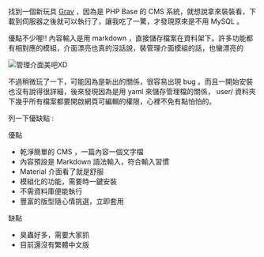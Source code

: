 <p><img src="https://dl.dropboxusercontent.com/u/6217074/blog/2015-11/grav-front.png" alt="" title=""></p>

<p>找到一個新玩具 <a href="http://getgrav.org/">Grav</a> ，因為是 PHP Base 的 CMS 系統，就想說拿來裝裝看，下載到伺服器之後就可以執行了，讓我吃了一驚，才發現原來是不用 MySQL 。</p>

<p>優點不少喔!! 內容輸入是用 markdown ，直接儲存檔案在資料架下。許多功能都有相對應的模組，介面漂亮也真的沒話說，裝管理介面模組的話，也蠻漂亮的</p>

<p><img src="https://dl.dropboxusercontent.com/u/6217074/blog/2015-11/grav-admin.png" alt="管理介面美吧XD" title=""></p>

<p>不過稍微玩了一下，可能因為是新出的關係，很容易出現 bug 。而且一開始安裝也沒有說得很詳細，後來發現因為是用 yaml 來儲存管理檔的關係， user/ 資料夾下幾乎所有檔案都要開啟網頁可編輯的權限，心裡不免有點怕怕的。</p>

<p>列一下優缺點 : </p>

<p>優點</p>

<ul>
<li>乾淨簡單的 CMS ，一篇內容一個文字檔</li>
<li>內容預設是 Markdown 語法輸入，符合輸入習慣</li>
<li>Material 介面看了就是舒服</li>
<li>模組化的功能，需要時一鍵安裝</li>
<li>不需資料庫便能執行</li>
<li>豐富的版型隨心情挑選，立即套用</li>
</ul>

<p>缺點</p>

<ul>
<li>臭蟲好多，需要大家抓</li>
<li>目前還沒有繁體中文版 </li>
</ul>